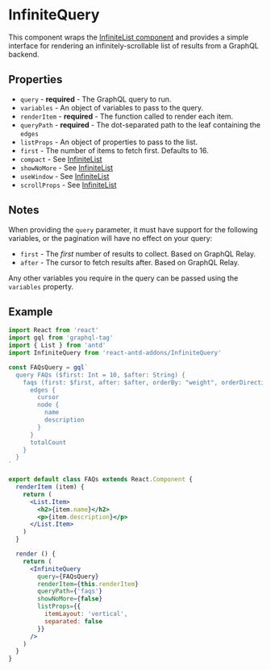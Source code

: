 # InfiniteQuery

This component wraps the [InfiniteList component](InfiniteList.md) and provides
a simple interface for rendering an infinitely-scrollable list of results
from a GraphQL backend.

## Properties

- `query` - **required** - The GraphQL query to run.
- `variables` - An object of variables to pass to the query.
- `renderItem` - **required** - The function called to render each item.
- `queryPath` - **required** - The dot-separated path to the leaf containing
  the `edges`
- `listProps` - An object of properties to pass to the list.
- `first` - The number of items to fetch first. Defaults to 16.
- `compact` - See [InfiniteList](InfiniteList.md)
- `showNoMore` - See [InfiniteList](InfiniteList.md)
- `useWindow` - See [InfiniteList](InfiniteList.md)
- `scrollProps` - See [InfiniteList](InfiniteList.md)

## Notes

When providing the `query` parameter, it must have support for the following
variables, or the pagination will have no effect on your query:

- `first` - The _first_ number of results to collect. Based on GraphQL Relay.
- `after` - The cursor to fetch results after. Based on GraphQL Relay.

Any other variables you require in the query can be passed using the `variables`
property.

## Example

```jsx
import React from 'react'
import gql from 'graphql-tag'
import { List } from 'antd'
import InfiniteQuery from 'react-antd-addons/InfiniteQuery'

const FAQsQuery = gql`
  query FAQs ($first: Int = 10, $after: String) {
    faqs (first: $first, after: $after, orderBy: "weight", orderDirection: ASC) {
      edges {
        cursor
        node {
          name
          description
        }
      }
      totalCount
    }
  }
`

export default class FAQs extends React.Component {
  renderItem (item) {
    return (
      <List.Item>
        <h2>{item.name}</h2>
        <p>{item.description}</p>
      </List.Item>
    )
  }

  render () {
    return (
      <InfiniteQuery
        query={FAQsQuery}
        renderItem={this.renderItem}
        queryPath={'faqs'}
        showNoMore={false}
        listProps={{
          itemLayout: 'vertical',
          separated: false
        }}
      />
    )
  }
}
```
